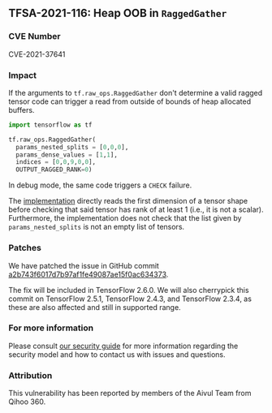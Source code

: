 ## TFSA-2021-116: Heap OOB in `RaggedGather`

### CVE Number
CVE-2021-37641

### Impact
If the arguments to `tf.raw_ops.RaggedGather` don't determine a valid ragged
tensor code can trigger a read from outside of bounds of heap allocated buffers.

```python
import tensorflow as tf

tf.raw_ops.RaggedGather(
  params_nested_splits = [0,0,0],
  params_dense_values = [1,1],
  indices = [0,0,9,0,0],
  OUTPUT_RAGGED_RANK=0)
```

In debug mode, the same code triggers a `CHECK` failure.

The
[implementation](https://github.com/tensorflow/tensorflow/blob/8d72537c6abf5a44103b57b9c2e22c14f5f49698/tensorflow/core/kernels/ragged_gather_op.cc#L70)
directly reads the first dimension of a tensor shape before checking that said
tensor has rank of at least 1 (i.e., it is not a scalar). Furthermore, the
implementation does not check that the list given by `params_nested_splits` is
not an empty list of tensors.

### Patches
We have patched the issue in GitHub commit
[a2b743f6017d7b97af1fe49087ae15f0ac634373](https://github.com/tensorflow/tensorflow/commit/a2b743f6017d7b97af1fe49087ae15f0ac634373).

The fix will be included in TensorFlow 2.6.0. We will also cherrypick this
commit on TensorFlow 2.5.1, TensorFlow 2.4.3, and TensorFlow 2.3.4, as these are
also affected and still in supported range.

### For more information
Please consult [our security
guide](https://github.com/tensorflow/tensorflow/blob/master/SECURITY.md) for
more information regarding the security model and how to contact us with issues
and questions.

### Attribution
This vulnerability has been reported by members of the Aivul Team from Qihoo
360.
